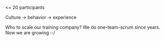 <= 20 participants


Culture -> behavior -> experience 

Who to scale our training company? We do one-team-scrum since years. Now we are growing :-/